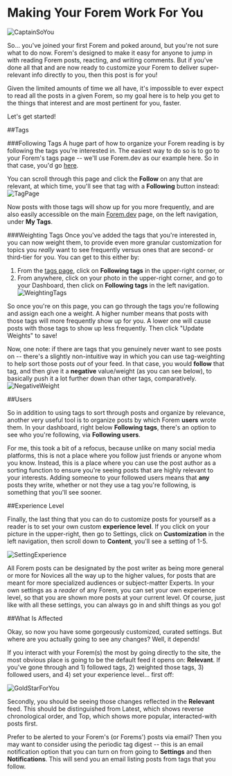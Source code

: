 # Making Your Forem Work For You

![CaptainSoYou](https://media.giphy.com/media/5hbbUWcuvtoJGx5fQ4/giphy.gif)

So... you've joined your first Forem and poked around, but you're not sure what to do now. Forem's designed to make it easy for anyone to jump in with reading Forem posts, reacting, and writing comments. But if you've done all that and are now ready to customize your Forem to deliver super-relevant info directly to you, then this post is for you! 

Given the limited amounts of time we all have, it's impossible to ever expect to read all the posts in a given Forem, so my goal here is to help you get to the things that interest and are most pertinent for you, faster. 

Let's get started!

##Tags

###Following Tags
A huge part of how to organize your Forem reading is by following the tags you're interested in. The easiest way to do so is to go to your Forem's tags page -- we'll use Forem.dev as our example here. So in that case, you'd go [here](https://forem.dev/tags). 

You can scroll through this page and click the **Follow** on any that are relevant, at which time, you'll see that tag with a **Following** button instead: ![TagPage](https://forem.dev/remoteimages/uploads/articles/gd0cde40hne2sy78k61q.png)

Now posts with those tags will show up for you more frequently, and are also easily accessible on the main [Forem.dev](https://forem.dev/) page, on the left navigation, under **My Tags**. 

###Weighting Tags
Once you've added the tags that you're interested in, you can now weight them, to provide even more granular customization for topics you _really_ want to see frequently versus ones that are second- or third-tier for you. You can get to this either by:

1. From the [tags page](https://forem.dev/tags), click on **Following tags** in the upper-right corner, or
2. From anywhere, click on your photo in the upper-right corner, and go to your Dashboard, then click on **Following tags** in the left navigation.
![WeightingTags](https://forem.dev/remoteimages/uploads/articles/qrwbpskh3pzuq30is6yt.jpeg)

So once you're on this page, you can go through the tags you're following and assign each one a weight. A higher number means that posts with those tags will more frequently show up for you. A lower one will cause posts with those tags to show up less frequently. Then click "Update Weights" to save!

Now, one note: if there are tags that you genuinely never want to see posts on -- there's a slightly non-intuitive way in which you can use tag-weighting to help sort those posts _out_ of your feed. In that case, you would **follow** that tag, and then give it a **negative** value/weight (as you can see below), to basically push it a lot further down than other tags, comparatively. ![NegativeWeight](https://forem.dev/remoteimages/uploads/articles/kosvtnlzkr8gi7gp5ruq.png)

##Users

So in addition to using tags to sort through posts and organize by relevance, another very useful tool is to organize posts by which Forem **users** wrote them. In your dashboard, right below **Following tags**, there's an option to see who you're following, via **Following users**. 

For me, this took a bit of a refocus, because unlike on many social media platforms, this is not a place where you follow just friends or anyone whom you know. Instead, this is a place where you can use the post author as a sorting function to ensure you're seeing posts that are highly relevant to your interests. Adding someone to your followed users means that **any** posts they write, whether or not they use a tag you're following, is something that you'll see sooner. 

##Experience Level

Finally, the last thing that you can do to customize posts for yourself as a reader is to set your own custom **experience level**. If you click on your picture in the upper-right, then go to Settings, click on **Customization** in the left navigation, then scroll down to **Content**, you'll see a setting of 1-5. 

![SettingExperience](https://forem.dev/remoteimages/uploads/articles/hsqttq8t3y80c6xvlpom.jpeg)

All Forem posts can be designated by the post writer as being more general or more for Novices all the way up to the higher values, for posts that are meant for more specialized audiences or subject-matter Experts. In your own settings as a _reader_ of any Forem, you can set your own experience level, so that you are shown more posts at your current level. Of course, just like with all these settings, you can always go in and shift things as you go!

##What Is Affected

Okay, so now you have some gorgeously customized, curated settings. But where are you actually going to see any changes? Well, it depends! 

If you interact with your Forem(s) the most by going directly to the site, the most obvious place is going to be the default feed it opens on: **Relevant**. If you've gone through and 1) followed tags, 2) weighted those tags, 3) followed users, and 4) set your experience level... first off:

![GoldStarForYou](https://media.giphy.com/media/LLYtaSxAuj47fmmwpU/giphy.gif)

Secondly, you should be seeing those changes reflected in the **Relevant** feed. This should be distinguished from Latest, which shows reverse chronological order, and Top, which shows more popular, interacted-with posts first.

Prefer to be alerted to your Forem's (or Forems') posts via email? Then you may want to consider using the periodic tag digest -- this is an email notification option that you can turn on from going to **Settings** and then **Notifications**. This will send you an email listing posts from tags that you follow. 
